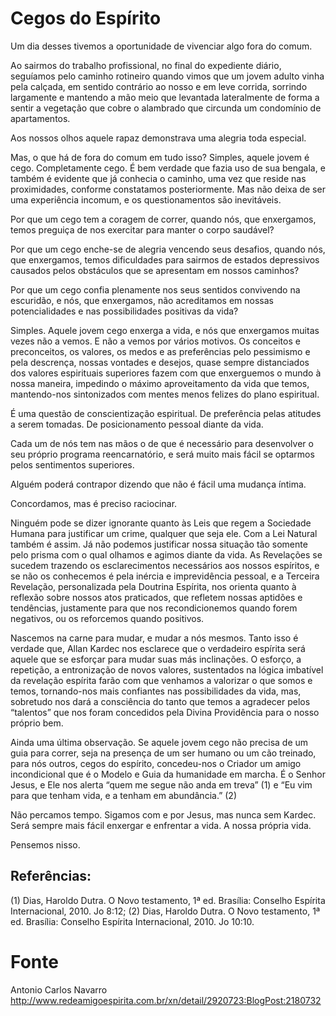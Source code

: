 # Cegos do Espírito

Um dia desses tivemos a oportunidade de vivenciar algo fora do comum.

Ao sairmos do trabalho profissional, no final do expediente diário, seguíamos pelo caminho rotineiro quando vimos que um jovem adulto vinha pela calçada, em sentido contrário ao nosso e em leve corrida, sorrindo largamente e mantendo a mão meio que levantada lateralmente de forma a sentir a vegetação que cobre o alambrado que circunda um condomínio de apartamentos.

Aos nossos olhos aquele rapaz demonstrava uma alegria toda especial.

Mas, o que há de fora do comum em tudo isso? Simples, aquele jovem é cego. Completamente cego. É bem verdade que fazia uso de sua bengala, e também é evidente que já conhecia o caminho, uma vez que reside nas proximidades, conforme constatamos posteriormente. Mas não deixa de ser uma experiência incomum, e os questionamentos são inevitáveis.

Por que um cego tem a coragem de correr, quando nós, que enxergamos, temos preguiça de nos exercitar para manter o corpo saudável?

Por que um cego enche-se de alegria vencendo seus desafios, quando nós, que enxergamos, temos dificuldades para sairmos de estados depressivos causados pelos obstáculos que se apresentam em nossos caminhos?

Por que um cego confia plenamente nos seus sentidos convivendo na escuridão, e nós, que enxergamos, não acreditamos em nossas potencialidades e nas possibilidades positivas da vida?

Simples. Aquele jovem cego enxerga a vida, e nós que enxergamos muitas vezes não a vemos. E não a vemos por vários motivos. Os conceitos e preconceitos, os valores, os medos e as preferências pelo pessimismo e pela descrença, nossas vontades e desejos, quase sempre distanciados dos valores espirituais superiores fazem com que enxerguemos o mundo à nossa maneira, impedindo o máximo aproveitamento da vida que temos, mantendo-nos sintonizados com mentes menos felizes do plano espiritual.

É uma questão de conscientização espiritual. De preferência pelas atitudes a serem tomadas. De posicionamento pessoal diante da vida.

Cada um de nós tem nas mãos o de que é necessário para desenvolver o seu próprio programa reencarnatório, e será muito mais fácil se optarmos pelos sentimentos superiores.

Alguém poderá contrapor dizendo que não é fácil uma mudança íntima.

Concordamos, mas é preciso raciocinar.

Ninguém pode se dizer ignorante quanto às Leis que regem a Sociedade Humana para justificar um crime, qualquer que seja ele. Com a Lei Natural também é assim. Já não podemos justificar nossa situação tão somente pelo prisma com o qual olhamos e agimos diante da vida. As Revelações se sucedem trazendo os esclarecimentos necessários aos nossos espíritos, e se não os conhecemos é pela inércia e imprevidência pessoal, e a Terceira Revelação, personalizada pela Doutrina Espírita, nos orienta quanto à reflexão sobre nossos atos praticados, que refletem nossas aptidões e tendências, justamente para que nos recondicionemos quando forem negativos, ou os reforcemos quando positivos.

Nascemos na carne para mudar, e mudar a nós mesmos. Tanto isso é verdade que, Allan Kardec nos esclarece que o verdadeiro espírita será aquele que se esforçar para mudar suas más inclinações. O esforço, a repetição, a entronização de novos valores, sustentados na lógica imbatível da revelação espírita farão com que venhamos a valorizar o que somos e temos, tornando-nos mais confiantes nas possibilidades da vida, mas, sobretudo nos dará a consciência do tanto que temos a agradecer pelos “talentos” que nos foram concedidos pela Divina Providência para o nosso próprio bem.

Ainda uma última observação. Se aquele jovem cego não precisa de um guia para correr, seja na presença de um ser humano ou um cão treinado, para nós outros, cegos do espírito, concedeu-nos o Criador um amigo incondicional que é o Modelo e Guia da humanidade em marcha. É o Senhor Jesus, e Ele nos alerta “quem me segue não anda em treva” (1) e “Eu vim para que tenham vida, e a tenham em abundância.” (2)

Não percamos tempo. Sigamos com e por Jesus, mas nunca sem Kardec. Será sempre mais fácil enxergar e enfrentar a vida. A nossa própria vida.

Pensemos nisso.

## Referências:
(1) Dias, Haroldo Dutra. O Novo testamento, 1ª ed. Brasília: Conselho Espírita Internacional, 2010. Jo 8:12;
(2) Dias, Haroldo Dutra. O Novo testamento, 1ª ed. Brasília: Conselho Espírita Internacional, 2010. Jo 10:10.

# Fonte
Antonio Carlos Navarro
http://www.redeamigoespirita.com.br/xn/detail/2920723:BlogPost:2180732


